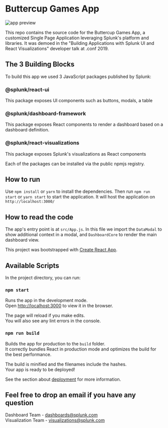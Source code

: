 # Buttercup Games App

![app preview](https://github.com/splunk/customized-app-conf19/raw/master/public/dashboard-final.png)

This repo contains the source code for the Buttercup Games App, a customized Single Page Application leveraging Splunk's platform and libraries. It was demoed in the "Building Applications with Splunk UI and React Visualizations" developer talk at .conf 2019.

## The 3 Building Blocks

To build this app we used 3 JavaScript packages published by Splunk:

### @splunk/react-ui

This package exposes UI components such as buttons, modals, a table

### @splunk/dashboard-framework

This package exposes React components to render a dashboard based on a dashboard definition.

### @splunk/react-visualizations

This package exposes Splunk's visualizations as React components

Each of the packages can be installed via the public npmjs registry.

## How to run

Use `npm install` or `yarn` to install the dependencies. Then run `npm run start` or `yarn start` to start the application. It will host the application on `http://localhost:3000/`

## How to read the code

The app's entry point is at `src/App.js`.
In this file we import the `DataModal` to show additional context in a modal, and `DashboardCore` to render the main dashboard view.

This project was bootstrapped with [Create React App](https://github.com/facebook/create-react-app).

## Available Scripts

In the project directory, you can run:

### `npm start`

Runs the app in the development mode.<br>
Open [http://localhost:3000](http://localhost:3000) to view it in the browser.

The page will reload if you make edits.<br>
You will also see any lint errors in the console.

### `npm run build`

Builds the app for production to the `build` folder.<br>
It correctly bundles React in production mode and optimizes the build for the best performance.

The build is minified and the filenames include the hashes.<br>
Your app is ready to be deployed!

See the section about [deployment](https://facebook.github.io/create-react-app/docs/deployment) for more information.

## Feel free to drop an email if you have any question

Dashboard Team - dashboards@splunk.com<br>
Visualization Team - visualizations@splunk.com<br>
